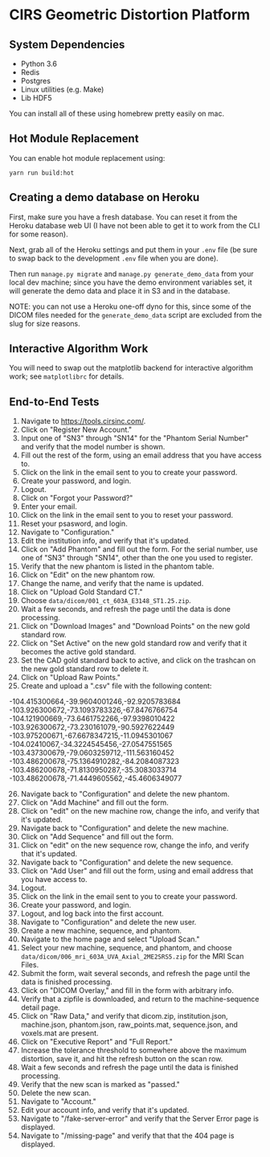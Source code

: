 # CIRS Geometric Distortion Platform

## System Dependencies

- Python 3.6
- Redis
- Postgres
- Linux utilities (e.g. Make)
- Lib HDF5

You can install all of these using homebrew pretty easily on mac.

## Hot Module Replacement

You can enable hot module replacement using:

    yarn run build:hot

## Creating a demo database on Heroku

First, make sure you have a fresh database.  You can reset it from the Heroku database web UI (I have not been able to get it to work from the CLI for some reason).

Next, grab all of the Heroku settings and put them in your `.env` file (be sure to swap back to the development `.env` file when you are done).

Then run `manage.py migrate` and `manage.py generate_demo_data` from your local dev machine; since you have the demo environment variables set, it will generate the demo data and place it in S3 and in the database.

NOTE: you can not use a Heroku one-off dyno for this, since some of the DICOM files needed for the `generate_demo_data` script are excluded from the slug for size reasons.

## Interactive Algorithm Work

You will need to swap out the matplotlib backend for interactive algorithm
work; see `matplotlibrc` for details.

## End-to-End Tests

1. Navigate to https://tools.cirsinc.com/.
2. Click on "Register New Account."
3. Input one of "SN3" through "SN14" for the "Phantom Serial Number" and verify that the model number is shown.
4. Fill out the rest of the form, using an email address that you have access to.
5. Click on the link in the email sent to you to create your password.
6. Create your password, and login.
7. Logout.
8. Click on "Forgot your Password?"
9. Enter your email.
10. Click on the link in the email sent to you to reset your password.
11. Reset your psasword, and login.
12. Navigate to "Configuration."
13. Edit the institution info, and verify that it's updated.
14. Click on "Add Phantom" and fill out the form. For the serial number, use one of "SN3" through "SN14", other than the one you used to register.
15. Verify that the new phantom is listed in the phantom table.
16. Click on "Edit" on the new phantom row.
17. Change the name, and verify that the name is updated.
18. Click on "Upload Gold Standard CT."
19. Choose `data/dicom/001_ct_603A_E3148_ST1.25.zip`.
20. Wait a few seconds, and refresh the page until the data is done processing.
21. Click on "Download Images" and "Download Points" on the new gold standard row.
22. Click on "Set Active" on the new gold standard row and verify that it becomes the active gold standard.
23. Set the CAD gold standard back to active, and click on the trashcan on the new gold standard row to delete it.
24. Click on "Upload Raw Points."
25. Create and upload a ".csv" file with the following content:

-104.415300664,-39.9604001246,-92.9205783684
-103.926300672,-73.1093783326,-67.8476766754
-104.121900669,-73.6461752266,-97.9398010422
-103.926300672,-73.230161079,-90.5927622449
-103.975200671,-67.6678347215,-11.0945301067
-104.02410067,-34.3224545456,-27.0547551565
-103.437300679,-79.0603259712,-111.563160452
-103.486200678,-75.1364910282,-84.2084087323
-103.486200678,-71.8130950287,-35.3083033714
-103.486200678,-71.4449605562,-45.4606349077

26. Navigate back to "Configuration" and delete the new phantom.
27. Click on "Add Machine" and fill out the form.
28. Click on "edit" on the new machine row, change the info, and verify that it's updated.
29. Navigate back to "Configuration" and delete the new machine.
30. Click on "Add Sequence" and fill out the form.
31. Click on "edit" on the new sequence row, change the info, and verify that it's updated.
32. Navigate back to "Configuration" and delete the new sequence.
33. Click on "Add User" and fill out the form, using and email address that you have access to.
34. Logout.
35. Click on the link in the email sent to you to create your password.
36. Create your password, and login.
37. Logout, and log back into the first account.
38. Navigate to "Configuration" and delete the new user.
39. Create a new machine, sequence, and phantom.
40. Navigate to the home page and select "Upload Scan."
41. Select your new machine, sequence, and phantom, and choose `data/dicom/006_mri_603A_UVA_Axial_2ME2SRS5.zip` for the MRI Scan Files.
42. Submit the form, wait several seconds, and refresh the page until the data is finished processing.
43. Click on "DICOM Overlay," and fill in the form with arbitrary info.
44. Verify that a zipfile is downloaded, and return to the machine-sequence detail page.
45. Click on "Raw Data," and verify that dicom.zip, institution.json, machine.json, phantom.json, raw_points.mat, sequence.json, and voxels.mat are present.
46. Click on "Executive Report" and "Full Report."
47. Increase the tolerance threshold to somewhere above the maximum distortion, save it, and hit the refresh button on the scan row.
48. Wait a few seconds and refresh the page until the data is finished processing.
49. Verify that the new scan is marked as "passed."
50. Delete the new scan.
51. Navigate to "Account."
52. Edit your account info, and verify that it's updated.
53. Navigate to "/fake-server-error" and verify that the Server Error page is displayed.
54. Navigate to "/missing-page" and verify that that the 404 page is displayed.
